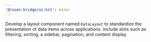 ```yaml
---
'@rosen-bridge/ui-kit': minor
---
```


Develop a layout component named `DataLayout` to standardize the presentation of data items across applications. include slots such as filtering, sorting, a sidebar, pagination, and content display
